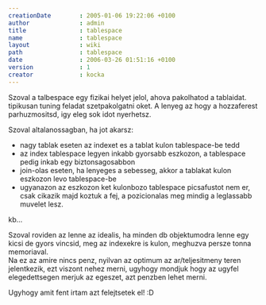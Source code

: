 ```yaml
---
creationDate        : 2005-01-06 19:22:06 +0100 
author              : admin 
title               : tablespace 
name                : tablespace 
layout              : wiki 
path                : tablespace 
date                : 2006-03-26 01:51:16 +0100 
version             : 1 
creator             : kocka 
---
```

Szoval a talbespace egy fizikai helyet jelol, ahova pakolhatod a tablaidat. tipikusan tuning feladat szetpakolgatni oket. A lenyeg az hogy a hozzaferest parhuzmositsd, igy eleg sok idot nyerhetsz.

Szoval altalanossagban, ha jot akarsz:

*   nagy tablak eseten az indexet es a tablat kulon tablespace-be tedd
*   az index tablespace legyen inkabb gyorsabb eszkozon, a tablespace pedig inkab egy biztonsagosabbon
*   join-olas eseten, ha lenyeges a sebesseg, akkor a tablakat kulon eszkozon levo tablespace-be
*   ugyanazon az eszkozon ket kulonbozo tablespace picsafustot nem er, csak cikazik majd koztuk a fej, a pozicionalas meg mindig a leglassabb muvelet lesz.

kb...

Szoval roviden az lenne az idealis, ha minden db objektumodra lenne egy kicsi de gyors vincsid, meg az indexekre is kulon, meghuzva persze tonna memoriaval.<br/>
Na ez az amire nincs penz, nyilvan az optimum az ar/teljesitmeny teren jelentkezik, ezt viszont nehez merni, ugyhogy mondjuk hogy az ugyfel elegedettsegen merjuk az egeszet, azt penzben lehet merni.

Ugyhogy amit fent irtam azt felejtsetek el! :D
